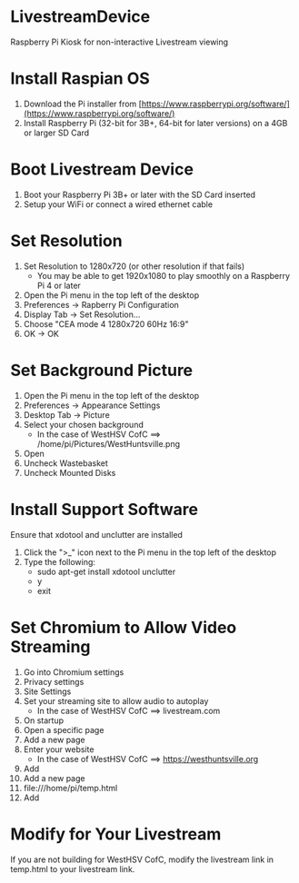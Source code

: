 # LivestreamDevice
Raspberry Pi Kiosk for non-interactive Livestream viewing

# Install Raspian OS
1. Download the Pi installer from [https://www.raspberrypi.org/software/](https://www.raspberrypi.org/software/)
1. Install Raspberry Pi (32-bit for 3B+, 64-bit for later versions) on a 4GB or larger SD Card

# Boot Livestream Device
1. Boot your Raspberry Pi 3B+ or later with the SD Card inserted
1. Setup your WiFi or connect a wired ethernet cable

# Set Resolution
1. Set Resolution to 1280x720 (or other resolution if that fails)
   * You may be able to get 1920x1080 to play smoothly on a Raspberry Pi 4 or later
1. Open the Pi menu in the top left of the desktop
1. Preferences -> Rapberry Pi Configuration
1. Display Tab -> Set Resolution...
1. Choose "CEA mode 4 1280x720 60Hz 16:9"
1. OK -> OK

# Set Background Picture
1. Open the Pi menu in the top left of the desktop
1. Preferences -> Appearance Settings
1. Desktop Tab -> Picture
1. Select your chosen background
   * In the case of WestHSV CofC ==> /home/pi/Pictures/WestHuntsville.png
1. Open
1. Uncheck Wastebasket
1. Uncheck Mounted Disks

# Install Support Software
Ensure that xdotool and unclutter are installed
1. Click the ">_" icon next to the Pi menu in the top left of the desktop
1. Type the following:
   * sudo apt-get install xdotool unclutter
   * y
   * exit

# Set Chromium to Allow Video Streaming
1. Go into Chromium settings
1. Privacy settings
1. Site Settings
1. Set your streaming site to allow audio to autoplay
   * In the case of WestHSV CofC ==> livestream.com
1. On startup
1. Open a specific page
1. Add a new page
1. Enter your website
   * In the case of WestHSV CofC ==> https://westhuntsville.org
1. Add
1. Add a new page
1. file:///home/pi/temp.html
1. Add

# Modify for Your Livestream
If you are not building for WestHSV CofC, modify the livestream link in temp.html to your livestream link.

